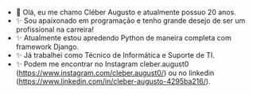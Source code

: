 - 👋 Olá, eu me chamo Cléber Augusto e atualmente possuo 20 anos.
- ✨ Sou apaixonado em programação e tenho grande desejo de ser um profissional na carreira!
- ✨ Atualmente estou apredendo Python de maneira completa com framework Django.
- ✨ Já trabalhei como Técnico de Informática e Suporte de TI.
- ✨ Podem me encontrar no Instagram cleber.august0 (https://www.instagram.com/cleber.august0/) ou no linkedin (https://www.linkedin.com/in/cleber-augusto-4295ba216/).
